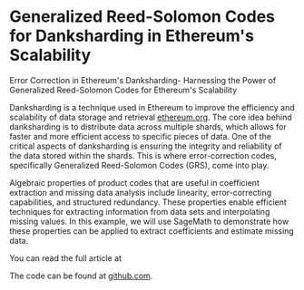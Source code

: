 # Generalized Reed-Solomon Codes for Danksharding in Ethereum's Scalability
Error Correction in Ethereum's Danksharding- Harnessing the Power of Generalized Reed-Solomon Codes for Ethereum's Scalability

Danksharding is a technique used in Ethereum to improve the efficiency and scalability of data storage and retrieval [ethereum.org](https://ethereum.org/en/roadmap/danksharding/). The core idea behind danksharding is to distribute data across multiple shards, which allows for faster and more efficient access to specific pieces of data. One of the critical aspects of danksharding is ensuring the integrity and reliability of the data stored within the shards. This is where error-correction codes, specifically Generalized Reed-Solomon Codes (GRS), come into play.

Algebraic properties of product codes that are useful in coefficient extraction and missing data analysis include linearity, error-correcting capabilities, and structured redundancy. These properties enable efficient techniques for extracting information from data sets and interpolating missing values. In this example, we will use SageMath to demonstrate how these properties can be applied to extract coefficients and estimate missing data.

You can read the full article at 

The code can be found at [github.com](https://github.com/thogiti/GeneralizedReedSolomonCodesforDankshardingEthereum/blob/main/GRSErrorCorrectioninDanksharding.sage).

